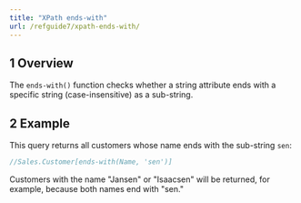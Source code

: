 ```yaml
---
title: "XPath ends-with"
url: /refguide7/xpath-ends-with/
---
```


## 1 Overview

The `ends-with()` function checks whether a string attribute ends with a specific string (case-insensitive) as a sub-string.

## 2 Example

This query returns all customers whose name ends with the sub-string `sen`:

```java
//Sales.Customer[ends-with(Name, 'sen')]
```

Customers with the name "Jansen" or "Isaacsen" will be returned, for example, because both names end with "sen."
